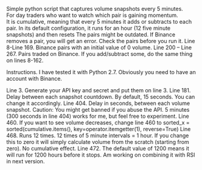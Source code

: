 Simple python script that captures volume snapshots every 5 minutes.  
For day traders who want to watch which pair is gaining momentum.  
It is cumulative, meaning that every 5 minutes it adds or subtracts to each pair. 
In its default configuration, it runs for an hour (12 five minute snapshots) and then resets
The pairs might be outdated. If Binance removes a pair, you will get an error. 
Check the pairs before you run it. Line 8-Line 169. Binance pairs with an initial value of 0 volume.
Line 200 – Line 267. Pairs traded on Binance. 
If you add/subtract some, do the same thing on lines 8-162.

Instructions.
I have tested it with Python 2.7. Obviously you need to have an account with Binance.

Line 3. Generate your API key and secret and put them on line 3.
Line 181. Delay between each snapshot countdown. By default, 15 seconds. You can change it accordingly.
Line 404. Delay in seconds, between each volume snapshot. Caution: You might get banned if you abuse the API. 5 minutes (300 seconds in line 404) works for me, but feel free to experiment.
Line 460. If you want to see volume decreases, change line 460 to 
sorted_x = sorted(cumulative.items(), key=operator.itemgetter(1), reverse=True)
Line 468. Runs 12 times. 12 times of 5 minute intervals = 1 hour. If you change this to zero it will simply calculate volume from the scratch (starting from zero). No cumulative effect.
Line 472. The default value of 1200 means it will run for 1200 hours before it stops. 
Am working on combining it with RSI in next version.

